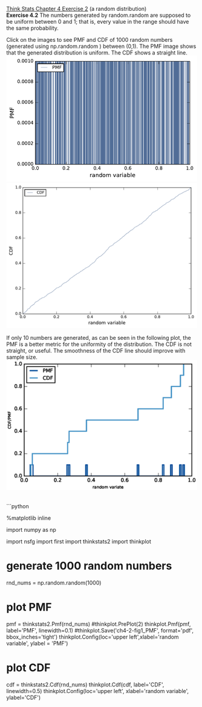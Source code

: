 [Think Stats Chapter 4 Exercise 2](http://greenteapress.com/thinkstats2/html/thinkstats2005.html#toc41) (a random distribution) <br>
**Exercise 4.2** The numbers generated by random.random are supposed to be uniform between 0 and 1; that is, every value in the range should have the same probability.

Click on the images to see PMF and CDF of 1000 random numbers (generated using np.random.random ) between (0,1). 
The PMF image shows that the generated distribution is uniform. The CDF shows a straight line. 
<img src=../img/ch4-2-fig1_PMF.pdf>
<img src=../img/ch4-2-fig2_CDF.pdf>

If only 10 numbers are generated, as can be seen in the following plot, the PMF is a better metric for the uniformity of the distribution. The CDF is not straight, or useful. The smoothness of the CDF line should improve with sample size.
<br>
<img src =../img/ch4-2-fig3_both.eps/>

<br>
```python


%matplotlib inline

import numpy as np

import nsfg
import first
import thinkstats2
import thinkplot

# generate 1000 random numbers
rnd_nums = np.random.random(1000)

# plot PMF

pmf = thinkstats2.Pmf(rnd_nums)
#thinkplot.PrePlot(2)
thinkplot.Pmf(pmf, label='PMF', linewidth=0.1)
#thinkplot.Save('ch4-2-fig1_PMF', format='pdf', bbox_inches='tight')
thinkplot.Config(loc='upper left',xlabel='random variable', 
                 ylabel = 'PMF')


# plot CDF
cdf = thinkstats2.Cdf(rnd_nums)
thinkplot.Cdf(cdf, label='CDF', linewidth=0.5)
thinkplot.Config(loc='upper left', xlabel='random variable', ylabel='CDF')

```
